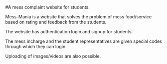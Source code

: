 #A mess complaint website for students.

Mess-Mania is a website that solves the problem of mess food/service based on rating and feedback from the students. 

The website has authentication login and signup for students.

The mess incharge and the student representatives are given special codes through which they can login.

Uploading of images/videos are also possible.
